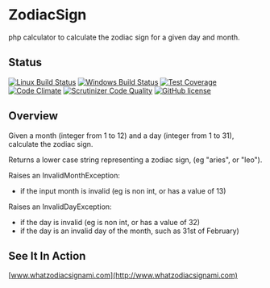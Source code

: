 # ZodiacSign
php calculator to calculate the zodiac sign for a given day and month.


## Status
[![Linux Build Status](https://travis-ci.org/whatsma/ZodiacSign.png)](https://travis-ci.org/whatsma/ZodiacSign)
[![Windows Build Status](https://ci.appveyor.com/api/projects/status/github/whatsma/zodiacsign?svg=true)](https://ci.appveyor.com/project/whatsma/zodiacsign)
[![Test Coverage](https://codeclimate.com/github/whatsma/ZodiacSign/badges/coverage.svg)](https://codeclimate.com/github/whatsma/ZodiacSign/coverage)
[![Code Climate](https://codeclimate.com/github/whatsma/ZodiacSign/badges/gpa.svg)](https://codeclimate.com/github/whatsma/ZodiacSign)
[![Scrutinizer Code Quality](https://scrutinizer-ci.com/g/whatsma/ZodiacSign/badges/quality-score.png?b=master)](https://scrutinizer-ci.com/g/whatsma/ZodiacSign/?branch=master)
[![GitHub license](https://img.shields.io/github/license/whatsma/ZodiacSign.svg)](https://github.com/whatsma/ZodiacSign/blob/master/LICENSE)


## Overview

Given a month (integer from 1 to 12) and a day (integer from 1 to 31), calculate the zodiac sign.

Returns a lower case string representing a zodiac sign, (eg "aries", or "leo").

Raises an InvalidMonthException:

* if the input month is invalid (eg is non int, or has a value of 13)

Raises an InvalidDayException:

* if the day is invalid (eg is non int, or has a value of 32)
* if the day is an invalid day of the month, such as 31st of February)

## See It In Action
[www.whatzodiacsignami.com](http://www.whatzodiacsignami.com)
